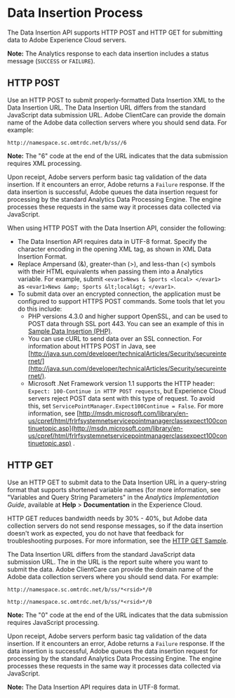 # Data Insertion Process

The Data Insertion API supports HTTP POST and HTTP GET for submitting data to Adobe Experience Cloud servers.

**Note:** The Analytics response to each data insertion includes a status message (`SUCCESS` or `FAILURE`).

## HTTP POST

Use an HTTP POST to submit properly-formatted Data Insertion XML to the Data Insertion URL. The Data Insertion URL differs from the standard JavaScript data submission URL. Adobe ClientCare can provide the domain name of the Adobe data collection servers where you should send data. For example:

`http://namespace.sc.omtrdc.net/b/ss//6` 

**Note:** The "6" code at the end of the URL indicates that the data submission requires XML processing.

Upon receipt, Adobe servers perform basic tag validation of the data insertion. If it encounters an error, Adobe returns a `Failure` response. If the data insertion is successful, Adobe queues the data insertion request for processing by the standard Analytics Data Processing Engine. The engine processes these requests in the same way it processes data collected via JavaScript.

When using HTTP POST with the Data Insertion API, consider the following:

- The Data Insertion API requires data in UTF-8 format. Specify the character encoding in the opening XML tag, as shown in XML Data Insertion Format.
- Replace Ampersand (&), greater-than (>), and less-than (<) symbols with their HTML equivalents when passing them into a Analytics variable. For example, submit `<evar1>News & Sports <local> </evar1>` as `<evar1>News &amp; Sports &lt;local&gt; </evar1>`.
- To submit data over an encrypted connection, the application must be configured to support HTTPS POST commands. Some tools that let you do this include:
    - PHP versions 4.3.0 and higher support OpenSSL, and can be used to POST data through SSL port 443. You can see an example of this in [Sample Data Insertion (PHP)](../sample_code/r_sample_php.md#).
    - You can use cURL to send data over an SSL connection. For information about HTTPS POST in Java, see [http://java.sun.com/developer/technicalArticles/Security/secureinternet/](http://java.sun.com/developer/technicalArticles/Security/secureinternet/).
    - Microsoft .Net Framework version 1.1 supports the HTTP header: `Expect: 100-Continue in HTTP POST requests`, but Experience Cloud servers reject POST data sent with this type of request. To avoid this, set `ServicePointManager.Expect100Continue = False`. For more information, see [http://msdn.microsoft.com/library/en-us/cpref/html/frlrfsystemnetservicepointmanagerclassexpect100continuetopic.asp](http://msdn.microsoft.com/library/en-us/cpref/html/frlrfsystemnetservicepointmanagerclassexpect100continuetopic.asp) .

## HTTP GET

Use an HTTP GET to submit data to the Data Insertion URL in a query-string format that supports shortened variable names (for more information, see "Variables and Query String Parameters" in the *Analytics Implementation Guide*, available at **Help** > **Documentation** in the Experience Cloud.

HTTP GET reduces bandwidth needs by 30% - 40%, but Adobe data collection servers do not send response messages, so if the data insertion doesn't work as expected, you do not have that feedback for troubleshooting purposes. For more information, see the [HTTP GET Sample](../sample_code/r_sample_http_get.md#).

The Data Insertion URL differs from the standard JavaScript data submission URL. The *<rsid>* in the URL is the report suite where you want to submit the data. Adobe ClientCare can provide the domain name of the Adobe data collection servers where you should send data. For example:

`http://namespace.sc.omtrdc.net/b/ss/*<rsid>*/0` 

`http://namespace.sc.omtrdc.net/b/ss/*<rsid>*/0` 

**Note:** The "0" code at the end of the URL indicates that the data submission requires JavaScript processing.

Upon receipt, Adobe servers perform basic tag validation of the data insertion. If it encounters an error, Adobe returns a `Failure` response. If the data insertion is successful, Adobe queues the data insertion request for processing by the standard Analytics Data Processing Engine. The engine processes these requests in the same way it processes data collected via JavaScript.

**Note:** The Data Insertion API requires data in UTF-8 format.


